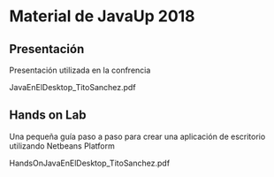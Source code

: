 # Material de JavaUp 2018

## Presentación

Presentación utilizada en la confrencia

JavaEnElDesktop_TitoSanchez.pdf

## Hands on Lab

Una pequeña guía paso a paso para crear una aplicación de escritorio utilizando Netbeans Platform

HandsOnJavaEnElDesktop_TitoSanchez.pdf
